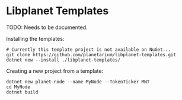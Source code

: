 Libplanet Templates
===================

TODO: Needs to be documented.

Installing the templates:

~~~~ console
# Currently this template project is not available on NuGet...
git clone https://github.com/planetarium/libplanet-templates.git
dotnet new --install ./libplanet-templates/
~~~~

Creating a new project from a template:

~~~~ console
dotnet new planet-node --name MyNode --TokenTicker MNT
cd MyNode
dotnet build
~~~~